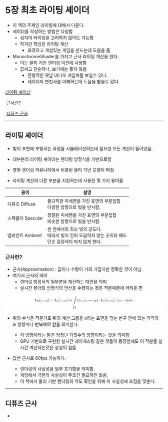 # 5장 최초 라이팅 셰이더


- 이 책의 주제인 라이팅에 대해서 다룬다.
- 셰이더를 작성하는 방법은 다양함
  - 심지어 라이팅을 고려하지 않아도 가능함
  - 하지만 핵심은 라이팅 계산
    - 화려하고 개성있는 게임을 만드는데 도움을 줌
- MonochromeShader를 가지고 근사 라이팅 계산을 한다.
  - 이는 물리 기반 렌더링 이전에 사용함
  - 값싸고 단순하나, 보기에는 좋지 않음
    - 전형적인 옛날 비디오 게임처럼 보일수 있다.
    - 셰이더의 변천사를 이해하는데 도움을 받을수 있다.



[라이팅 셰이더](#라이팅-셰이더)

​	[근사란?](#근사란)

​	[디퓨즈 근사](#디퓨즈-근사)

---

## 라이팅 셰이더



- 빛이 표면에 부빚히는 과정을 시뮬레이션하는데 필요한 모든 계산이 들어있음.
- 대부분의 라이팅 셰이더는 렌더링 방정식을 기반으로함
- 영화 렌더링 커뮤니티에서 비롯된 물리 기반 모델이 퍼짐

- 라이팅 계산의 다른 부분을 지칭하는데 사용한 몇 가지 용어들



| 용어              | 설명                                                         |
| ----------------- | ------------------------------------------------------------ |
| 디퓨즈 Diffuse    | 불규칙한 미세면을 가진 표면의 부분집합<br />다양한 방향으로 빛을 반사함. |
| 스펙큘러 Specular | 정렬된 미세면을 가진 표면의 부분집합<br />비슷한 방향으로 빛을 반사함. |
| 엠비언트 Ambient  | 씬 안에서의 최소 빛의 강도다.<br />따라서 빛이 전혀 도달하지 않는 곳이라 해도<br />단순 검정색이 되지 않게 한다. |



### 근사란?

- 근사(Approximation) : 값이나 수량이 거의 가깝지만 정확한 것이 아님.
- 여기서 근사의 의미
  - 렌더링 방정식의 일부분을 계산하는 대안을 의미
  - 실시간 렌더링 방정식의 연산을 수행하는 것은 적분때문에 어려운 편



<p align="center">
    <img src="./Images/Chap5/5장 근사 공식.png"/>
</p>

- 위의 수식은 적분기호 뒤의 계산 그룹을 x라는 표면을 덮는 반구 안에 있는 각각의 w 방향마다 반복해야 함을 의미한다.
  - 각 방향이라는 말은 엄청난 가짓수의 방향이라는 것을 의미함
  - GPU 기반으로 구현한 실시간 레이캐스팅 같은 것들이 등장함에도 이 적분들 실시간 계산하는것은 상상이 힘듬



- 값싼 근사로 60fps 가능하다.
  - 렌더링의 사실성을 일부 포기함을 의미함.
  - 게임에서 극한의 사실성이 무조건 필요하진 않음.
  - 이 책에서 물리 기반 렌더링의 척도 확인을 위해 이 사실성에 초점을 맞춘다.



---

## 디퓨즈 근사



- 